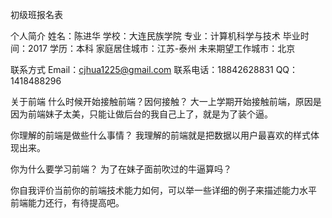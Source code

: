 初级班报名表

个人简介
姓名：陈进华  学校：大连民族学院  专业：计算机科学与技术  毕业时间：2017  学历：本科
家庭居住城市：江苏-泰州   未来期望工作城市：北京

联系方式
Email：cjhua1225@gmail.com  联系电话：18842628831  QQ：1418488296

关于前端
什么时候开始接触前端？因何接触？
大一上学期开始接触前端，原因是因为前端妹子太美，只能让做后台的我自己上了，就是为了装个逼。

你理解的前端是做些什么事情？
我理解的前端就是把数据以用户最喜欢的样式体现出来。

你为什么要学习前端？
为了在妹子面前吹过的牛逼算吗？

你自我评价当前你的前端技术能力如何，可以举一些详细的例子来描述能力水平
前端能力还行，有待提高吧。

